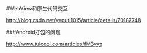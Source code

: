 #WebView和原生代码交互

http://blog.csdn.net/yeputi1015/article/details/70187748


###Android打包的问题 

http://www.tuicool.com/articles/fM3yyq